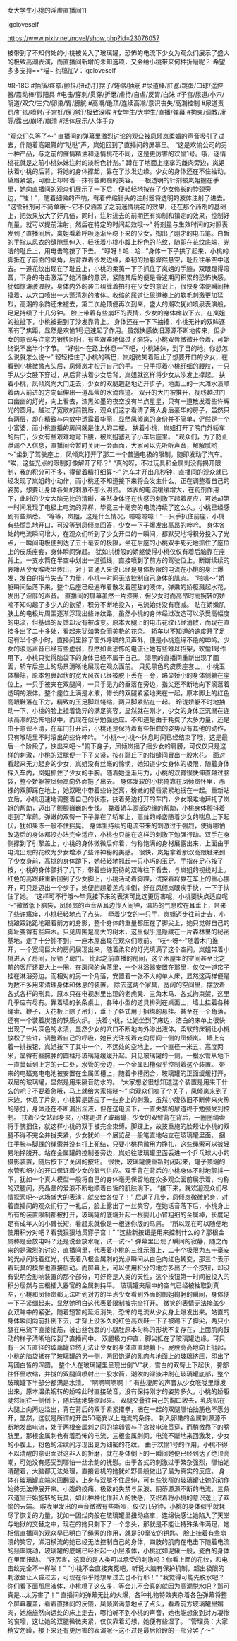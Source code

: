 女大学生小桃的淫虐直播间11

lgcloveself

https://www.pixiv.net/novel/show.php?id=23076057

被带到了不知何处的小桃被关入了玻璃罐，恐怖的电流下少女为观众们展示了盛大的极致高潮表演，而直播间新增的未知选项，又会给小桃带来何种折磨呢？
希望多多支持==*喵~
约稿加V：lgcloveself

#R-18G
#抽搐/痉挛/颤抖/扭动/打摆子/蜷缩/抽筋
#尿道棒/肛塞/跳蛋/口球/遥控器/震动棒/假阳具
#电击/穿刺/贯穿/折磨/虐待/自虐/反胃/白沫
#子宫/尿道/小穴/阴道/双穴/三穴/卵巢/胃/膀胱
#高潮/绝顶/连续高潮/意识丧失/高潮控制
#尿道责罚/扩张/喷射/子宫奸/尿道奸/极致深喉
#女学生/大学生/直播/弹幕
#拘束/调教/凌辱/露出/崩坏/崩溃
#活体展示/人体手办


“观众们久等了～”
    直播间的弹幕里激烈讨论的观众被凤倾岚柔媚的声音吸引了过去，伴随着高跟鞋的“哒哒”声，岚姐回到了直播间的屏幕里。
    “这是欢愉公司的另一种产品，与之前的催情精油和迷情桃花不同，这是更厉害的欢愉1号。哦，迷情桃花就是之前小桃妹妹注射的淡粉色针剂。”
    蹲在了地面上痉挛的雌肉旁边，岚姐扶着小桃的后背，将她的身体撑起，靠在了沙发边缘。少女的身体还在不住抽动，黛眉紧皱，可脸上却带着一抹有些痴痴的笑容。
    一根透明的针剂被岚姐握在手里，她向直播间的观众们展示了一下后，便轻轻地按在了少女修长的脖颈旁边，“嗤！”，随着细微的声响，有着伸缩针头的注射器将透明的液体注射了进去。
    “这管针剂可不简单哦～它不仅涵盖了之前迷情桃花的效果，还在那个药剂的基础上，把效果放大了好几倍，同时，注射进去的前期还有抑制和镇定的效果，控制好剂量，就可以提前注射，然后在特定的时间起效哦～”
    将剂量与生效时间的对照表发到了直播间后，岚姐看着呼吸逐渐平稳下来的少女，掏出了刚才的电击笔。白皙的手指从风衣的缝隙里伸入，轻抚着小桃小腹上粉色的花纹，随即在花纹底端，光洁的耻丘上，用电击笔按了下去。
    “咿呀！哈…哈…”身体一下子拱了起来，小桃的脚抵在了前面的桌角，后背靠着沙发边缘，柔韧的娇躯骤然悬空，耻丘往半空中送去。一道花纹出现在了耻丘上，小桃的柔荑一下子抓住了岚姐的手腕，双眼蹬得滚圆，下身的电击激活了她消散的意识，紧随其后的便是昏迷期间积累的恐怖快感。
    犹如惊涛骇浪般，身体内外的袭击纠缠着拍打在少女的意识上，很快身体便瞬间抽搐着，从穴口喷出一大蓬清冽的液体。收缩的尿道让尿道棒上的软毛刺激更加猛烈，高潮的余韵还未褪去，第二次绝顶便再次到来，盛大的潮吹犹如喷泉表演般，足足持续了十几分钟。
    脸上带着有些崩坏的表情，少女的身体瘫软下去，在岚姐的拉扯下，小桃被拖到了沙发靠背上。
    身体还在一下下抽搐，小桃无神的双眸逐渐有了焦距，显然是欢愉1号迅速起了作用。虽然快感依旧源源不断地传来，但少女的意识与注意力很快回归，有些艰难地偏过了脑袋，小桃双唇微微开合着，可始终说不出半个字节。
    “好啦～在路上休息一下吧，小桃妹妹，到了目的地，你想怎么说就怎么说～”
    轻轻捂住了小桃的嘴巴，岚姐微笑着阻止了想要开口的少女，在看到小桃微微点头后，凤倾岚才松开自己的手。一只手揽着小桃纤细的腰肢，一只手从少女腋下穿过，从后背扶着少女后背，岚姐就这样将少女从沙发上撑起。
    扶着小桃，凤倾岚向大门走去，少女的双腿趔趄地迈开步子，地面上的一大滩水渍顺着两人前进的方向延伸出一道晶莹的水滴痕迹。
    双开的大门被推开，视线越过门口幽幽的灯光，向上看去，漆黑如墨的夜空没有半点星星，只有一道散发着些许辉光的圆月。越过了宽敞的前院后，观众们这才看清了两人身后豪华的房子，虽然只有两层，却在精致与内敛中透露着华丽，显然凤倾岚的身份并不简单，俨然是一个小富婆，而小桃直播的房间就是住人的二楼。
    扶着小桃，岚姐打开了院门外轿车的后门，少女有些艰难地弯下腰，被岚姐塞到了小车后座里。
    “观众们，为了防止泄漏个人信息，直播间会暂时关闭一会画面，大家可以先听听声音，解解腻哟～”坐到了驾驶座上，凤倾岚打开了那二十个普通电极的限制，随即发动了汽车。
    “唉，这些光点的限制好像解开了耶？”
    “真的呀，不过玩具和金属刺没有揭开限制，我的积分可不多，得留着精打细算～”
    汽车才开出几秒钟，直播间的观众就已经发现了岚姐的小动作，而小桃还不知道接下来将会发生什么，正在调整着自己的姿势，想要让身体各处的刺激不那么明显。
    体表的电流缓缓增大，在药剂作用下，此时的少女大脑无比的清晰，虽然身体还在快感的刺激下起着反应，可她却第一时间发现了电极上电流的异样，毕竟三十毫安的电流持续了这么久，小桃已经感到有些熟悉。
    “等等，岚姐，这是什么情况，噫噫噫噫！”一只手扒住前座，小桃有些慌乱地开口，可没等到凤倾岚回答，少女一下子爆发出高昂的呻吟。
    身体各处的电流瞬间增大，在观众们听到了少女开口的一瞬间，都默契地将积分投入了光点，一瞬间电极便到达了五十毫安的极限，坐在后座的小桃双手死死地抓住了座位上的皮质座套，身体瞬间弹起。
    犹如拱桥般的娇躯使得小桃仅仅有着后脑靠在座背上，一支水箭在半空中划出一道弧线，直接喷到了前方的驾驶位上。断断续续的哀嚎从少女喉咙里传出，对于普通人来说已经是身体极限的电流在小桃的身上爆发，发白的指节失去了力量，小桃一时间无法控制自己身体的肌肉。
    “啪叽～”娇躯瞬间坠落下来，整个后座已经遍布着散发着腥甜的液体，弹嫩的娇躯溅起水花，发出了淫靡的声音。
    直播间的屏幕虽然一片漆黑，但少女时而高昂时而婉转的娇啼不知勾起了多少人的欲望，积分不断地投入，电流始终没有衰减。
    贴在娇嫩肌肤上的电极片周围逐渐浮现出些许纹路，虽然小桃的身体经过改造可以承受高幅度的电流，但基础的反馈却没有被改变。原本大腿上的电击花纹已经消散，而现在直接多出了二十多处，看起来犹如繁杂而美艳的花朵。
    轿车以不知道的速度开了足足有半个多小时，直播间里除了窗外呼啸的风声外，便是小桃连绵不绝的呻吟。少女的浪荡声音已经有些虚弱，显然如此恐怖的电流让她有些难以招架，欢愉1号作用下，小桃只觉得脑袋下的身体已经不属于自己。
    漆黑的直播间重新出现了画面，轿车后座上的场景清晰地展现在观众面前。
    只见黑色的皮质座套上，小桃玉体横陈，原本包裹起伏的宽大风衣已经被脱下丢在一旁，略显娇小的身体侧躺在座位上，一只手被夹在双腿间，一只手无力的垂落在旁边，指尖还不断地向下滴落着透明的液体。整个座位上满是水液，修长的双腿紧紧地夹在一起，原本脚上的红色高跟鞋落在下方，精致的玉足脚趾蜷缩，两只脚紧贴在一起。
    玲珑娇躯不时地抽动一下，小桃的脸上挂着诡异的满足笑容，显然就在刚才，少女的身体正沉溺在连续高潮的恐怖地狱中，而现在似乎勉强适应。不知道是由于耗费了太多力量，还是由于意识不清，在车门打开后，小桃还是保持着有些扭曲的姿势没有其他的动作，只有喉咙里不时滚出的些许呻吟。
    “小桃～小桃～休息时间已经结束了哦，这是最后一个阶段了，快出来吧～”俯下身子，凤倾岚摇了摇少女的肩膀，可仅仅只是这样的刺激，小桃的双腿便一下子夹紧，按在耻丘下的指缝间冒出一股水花。
    面对看起来无力起身的少女，岚姐没有丝毫的怜悯，她知道少女身体的极限，随着身体探入车内，岚姐抓住了少女的手腕。随着她逐渐用力，小桃的双臂很快伸直越过脑袋，整个娇躯被凤倾岚向外面拖了出去。
    身体发软的小桃倚靠在凤倾岚怀里，赤裸的双脚踩在地上，她双眼中带着些许迷离，粉嫩的樱唇紧紧地抿在一起。重新站立后，小桃迅速地调整着自己的状态，扶着旁边打开的车门，少女艰难地拜托了岚姐的帮助，迈出了颤颤巍巍的步伐。
    靠着轿车顶部边缘的帮助，小桃身体颤抖着走到了车前。弹嫩的双臀一下子靠在了轿车上，高耸的峰峦随着少女的喘息上下起伏，犹如果冻一般不住摇晃。
    身体里持续的电流带来的刺激过于强烈，使得哪怕改造后的身体都没办法完全适应，小桃也只能在这样的刺激下勉强行动。双手在身侧撑到了引擎盖上，小桃的身体微微后仰着，匀称饱满的身材展露出来，上面由于电流出现的花纹为少女增添了些许神秘的美感。
    很快，岚姐拿着那双高跟鞋来到了少女身前，高挑的身体蹲下，她轻轻地抓起一只小巧的玉足。手指在足心按了按，小桃的身体颤抖了几下，带着些许期待的双眸往下看去，与岚姐的视线对上。
    红色的高跟鞋重新回到了少女脚上，小桃活动着脚踝，试探着将靠在车上的重心挪开，可只是迈出一个步子，她便趔趄着差点摔倒，好在凤倾岚眼疾手快，一下子扶住了她。
    “这样可不行哦～毕竟接下来的表演可比这更厉害呢，小桃要快点适应呢～”微微低下脑袋，凤倾岚的声音从耳边传入闹钟，温热的气息吹在耳垂上，带来了些许瘙痒，小桃轻轻地点了点头。
    牵着少女的一只手，岚姐迈步往前走去，小桃踉踉跄跄地跟着前方的身影，整个身体的重量都压在了脚尖上，她只觉得自己的脚趾变得有些麻木。只见周围是高大的树木，这里似乎是隐藏在一片森林里的秘密基地，走了十分钟不到，一座木屋出现在观众们眼前。
    “吱～呀～”随着木门推开，一个宽阔巨大的房间展现出来，随着柔和的灯光填满了这个空间，岚姐带着小桃进入了房间，反锁了房门。
    比起之前直播的房间，这个木屋里的空间甚至比之前的客厅还要大上一圈，在房间的角落里，一个淋浴器安置在那里，仅仅一道帘子挂在淋浴旁边。而相对的另一个角落，安置着一张不大的单人床，显然这两样便是为数不多用来清理身体和休息的装置。
    除去这两个家具，宽阔的空间里，摆放着各式各样的刑具，原本只在电视剧里出现的老虎凳、三角木马、各式拘束架，这里几乎应有尽有。靠着墙的长条桌上，各种小型的道具排列在桌面上，墙上挂着各种绳索、鞭子，天花板上除了吊灯，垂下了各式用于捆绑的悬挂。甚至在一个角落，还有一个装着炭渣的铁质火炉。
    扶着小桃，让她坐到了床边，洁白的床单上很快出现了一片深色的水渍，显然少女的穴口不断地向外渗出液体。柔软的床铺让小桃放松了些许，调整着自己的呼吸，她目光注视着走向房间一侧的凤倾岚。
    墙上有着一排按钮，岚姐按下了其中一个，不远处的空地上，一个直径一米五、高度两米，显得有些臃肿的圆柱形玻璃罐缓缓升起。只见玻璃罐的一侧，一根水管从地下一直蔓延到上方的开口处，水管的旁边，一个金属凹槽似乎控制着这个装置。
    带来的电磁充电电池被安置在金属凹槽上，随着卡槽闭合，玻璃罐的正面缓缓打开，双层的玻璃罐，显然是用来隔音防水的。
    “大家想必很想知道这个装置是用来干什么的吧？不要着急哦，马上就给大家揭晓～”
    向观众们卖了个关子，凤倾岚来到了床边，休息了片刻，小桃算是适应了一些身上的刺激，虽然小腹依旧不断传来火热的感觉，身体还在不断漏出淫液，但在这电流下，一直失禁的尿道终于勉强受到控制。
    扶着少女站起身来，小桃走进了玻璃罐，少女的双臂背在背后，一圈圈绳索将手腕捆住，就这样小桃的双手被完全束缚。脚踝上，故技重施的脸颊让小桃的双腿不得不完全并拢夹紧，少女犹如一个展览品一般笔直地站立在玻璃罐里面。
    捆住手腕与脚踝的绳索并没有打上死结，只要小桃稍微用力挣扎，这些绳索可以被轻易地挣脱开。站在金属罐的控制器旁边，岚姐往玻璃罐里面丢进一个乒乓球大小的摄影装置，随后按下了关闭的按钮。
    很快，玻璃罐便重新封闭起来，罐子顶端的水管和细小的开口保证着少女的氧气供应。双手背在背后的小桃身体不时地颤抖一下，犹如一个真人模型一般将自己的身体毫无保留地在众多观众面前展示着，匀称的双腿间，亮晶晶的爱液不断地顺着白皙的肌肤淌下。
    “接下来，就欢迎观众们尽情探索吧～这场盛大的表演，就交给各位了！”
    后退了几步，凤倾岚微微躬身，对着直播间的观众们行了一礼后，脸上露出了一丝笑容。在她话音落下后，小桃身上所有的装置限制都被打开，玻璃罐的底端升起一根婴儿小臂粗细的金属棒，长度足足有成年人的小臂长短，看起来就像是一根迷你版的马屌。
    “所以现在可以随便地使用积分对吧？看我狠狠地贯穿子宫！”
    “这些新按钮是用来控制什么的？那根金属棒是会放电吗？还是说会放水呢，试一试～”
    弹幕里出现了瞬间的寂静，随之而来的是激烈的讨论，直播间里，代表着小桃的三维示图上，二十个极限为五十毫安的光点闪烁着红光，代表着八根金属刺的光点瞬间从白色向红色转变，那三个表示着玩具的模型也直接启动。而屏幕上，可以使用积分的地方多出了一个按钮，却没有说明会影响装置的那个部分，可好奇是人类的天性，这个按钮第一时间被投入的积分居然与三根插入器官的金属刺持平。
    玻璃罐夹层中的空气已经被抽取到真空，小桃和凤倾岚都无法听到对方的半点少女看到外面的御姐鞠躬的瞬间，身体便一下子紧绷起来，显然她明白这代表着限制被完全打开。
    微笑的表情无法掩盖少女双眸中的紧张，随着短暂的延迟消失，恐怖的电流从少女身上爆发出来。站直的身体瞬间向前扑倒下去，才穿上没多久的红色高跟鞋一下子被踢下了脚尖，两只小腿在电流下直接抽筋，被白丝包裹的小腿肚原本匀称的形状不复存在，上面肌肉鼓动的样子清晰地传到了直播间中。
    双腿极力伸直，脚尖抵在了玻璃罐边缘，可只有一米五直径的玻璃罐显然无法让少女的身体直直地躺下。屁股高高地向上挺起，小桃的脑袋抵在了玻璃罐的另一侧，两团饱满的乳肉与地面上的玻璃挤压，印出了两团白皙的浑圆。
    整个人在玻璃罐里呈现出倒“V”状，雪白的双臀上下起伏，胯部往怀里收缩，并拢的双腿间喷射出一股水箭，潮吹的淫液冲刷在玻璃罐底部，整个玻璃罐下半部分都满是水渍。
    “啊啊啊啊啊！”
    有些凄厉的声音从少女喉咙里爆发出来，原本温柔婉转的娇啼此时直接破音，没有保持刚才的姿势多久，小桃的娇躯陡然间往一侧倒下，随后猛地蜷缩起来。
    双腿交叠往自己的胸口收去，乳肉贴在大腿上向两边溢出，背在背后的双手紧紧攥拳，捆在一起的双腿哪怕抽筋也不愿分开，显然，这就是所谓的开启50毫安以上电流的条件。
    刺入卵巢的金属刺源源不断地发出电流，处于两根金属刺之间的输卵管与子宫被电流贯穿，而稍微靠下的膀胱里，那根金属刺也有着恐怖的电流，三根金属刺间，电流不断地来回激发，少女的小腹上，粉色的淫纹间浮现出更为细密的花纹。
    由于欢愉1号的作用，小桃不得不以清醒的意识面对这非人的折磨，就在身体倒下的一瞬间她便已经到达了绝顶高潮，可她没有感受到哪怕一丝余韵的抚慰。由于各式的刺激过于繁杂强烈，哪怕她清醒着，大脑都无法处理，直接宕机的她犹如野兽般做出了最为真实的反应。
    身体在玻璃罐底端来回翻滚，上身与双腿不住屈伸，可有些狭窄的玻璃罐让她的动作始终无法伸展开来。小腹的绞痛、极致的失禁与尿液、阴蒂源源不断的电流、三条穴道里开始旋转的玩具，如此种种化作非人的快感，交织着将小桃的意识送上了欢愉的云端。
    喉咙里发出的声音微微有些嘶哑，仅仅几分钟，小桃的身体似乎就耗尽了恢复的力量，犹如一团烂肉般在玻璃罐里扭动痉挛，连绵快感让她陷入了天堂与地狱的交替之中，现在的她只剩下了一个念头，那就是不能让特殊条件满足，她相信直播间的观众早已明白了绳索的作用，就是50毫安的钥匙。
    脸上挂着有些崩溃的笑容，涕泪横流的她已经无法控制自己的身体，四肢的肌肉在电击下随着电流的频率跳动，玻璃罐的底端已经积起一小层液体，小桃犹如泥鳅一般，瓷白的身体在里面扭动。
    “好厉害，这真的是人类可以承受的刺激吗？你看上面的花纹，和电击纹完全不一样唉！”
    “小桃不会直接爽死吧，听说大脑有保护机制，超出极限的刺激会让人昏过去，可现在似乎她想晕过去也不行耶！”
    “我觉得可能先脱水吧？你们看下面那层液体，小桃喷了这么多，等会儿不会真的就因为高潮脱水吧？那可真是…太厉害了！”
    直播间的弹幕无比的火爆，各种礼物特效夹杂着各色弹幕将整个屏幕覆盖，看着直播间的反馈，凤倾岚满意地点了点头，看着前方玻璃罐里媚肉，她施施然向远处的床上走去，哪怕听不到小桃的声音，她也能想象到对方凄惨的哀嚎，这让她的双腿微微夹紧，仅仅靠着幻想，她便有些湿了。
    “管理员：大家稍安勿躁，接下来还有更厉害的表演呢～这不过是最后阶段的一部分罢了～”
